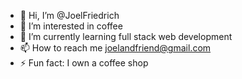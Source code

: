 - 👋 Hi, I’m @JoelFriedrich
- 👀 I’m interested in coffee
- 🌱 I’m currently learning full stack web development 
- 📫 How to reach me joelandfriend@gmail.com
- ⚡ Fun fact: I own a coffee shop

<!---
JoelFriedrich/JoelFriedrich is a ✨ special ✨ repository because its `README.md` (this file) appears on your GitHub profile.
You can click the Preview link to take a look at your changes.
--->
